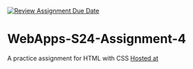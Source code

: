 [![Review Assignment Due Date](https://classroom.github.com/assets/deadline-readme-button-24ddc0f5d75046c5622901739e7c5dd533143b0c8e959d652212380cedb1ea36.svg)](https://classroom.github.com/a/4386q9bN)
# WebApps-S24-Assignment-4
A practice assignment for HTML with CSS
[Hosted at](https://44-563-web-apps-s24.github.io/44563-webapps-s24-assignment4-nikithasri-168/theater.html)
